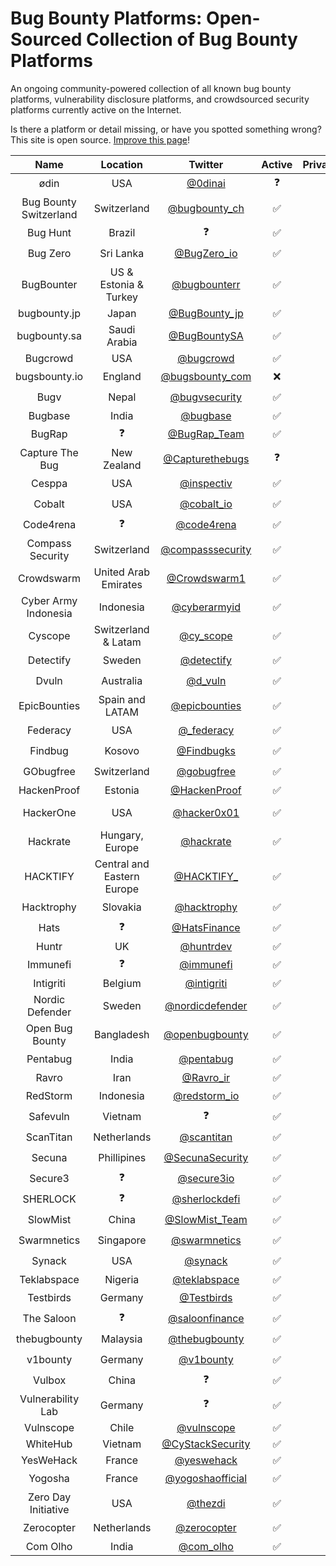 # Bug Bounty Platforms: Open-Sourced Collection of Bug Bounty Platforms

An ongoing community-powered collection of all known bug bounty platforms, vulnerability disclosure platforms, and crowdsourced security platforms currently active on the Internet.  

Is there a platform or detail missing, or have you spotted something wrong? This site is open source. [Improve this page](https://github.com/disclose/bug-bounty-platforms/edit/main/README.md)!

| Name | Location | Twitter | Active | Private/Public | Bounties | Hall of Fame | Program List |
|:---:|:---:|:---:|:---:|:---:|:---:|:---:|---|
| ødin | USA | [@0dinai](https://twitter.com/0dinai) | ❓ | ❓ | ❓ | ❓ | ❓ |
| Bug Bounty Switzerland | Switzerland | [@bugbounty_ch](https://twitter.com/bugbounty_ch) | ✅ | 🤫 + 📣  | ✅ | ❓ | ❓ |
| Bug Hunt | Brazil | ❓ | ✅ | 🤫 + 📣  | ✅ | https://bughunt.com.br/ranking-bughunters.html | ❓ |
| Bug Zero | Sri Lanka| [@BugZero_io](https://twitter.com/BugZero_io) | ✅ | 📣 | ✅ | ❓ | https://bugzero.io/programs |
| BugBounter | US & Estonia & Turkey | [@bugbounterr](https://twitter.com/bugbounterr) |  ✅ | 🤫 + 📣  | ✅ | https://app.bugbounter.com/public-top-bounters | ❓ |
| bugbounty.jp | Japan | [@BugBounty_jp](https://twitter.com/BugBounty_jp) | ✅ | 🤫 + 📣  | ✅ | https://bugbounty.jp/users/ranking | https://bugbounty.jp/program/list |
| bugbounty.sa | Saudi Arabia | [@BugBountySA](https://twitter.com/BugBountySA) | ✅ | 🤫 | ✅ | https://bugbounty.sa/leaderboard | ❓ |
| Bugcrowd | USA | [@bugcrowd](https://twitter.com/bugcrowd) | ✅ | 🤫 + 📣  | ✅ | https://bugcrowd.com/leaderboard | https://bugcrowd.com/programs |
| bugsbounty.io | England | [@bugsbounty_com](https://twitter.com/bugsbounty_com) | ❌ | 🤫 | ❓ | ❓ | ❓ |
| Bugv | Nepal | [@bugvsecurity](https://twitter.com/bugvsecurity) | ✅ | 📣 | ✅ | ❓ | ❓ |
| Bugbase | India | [@bugbase](https://twitter.com/BugBase) | ✅ | 🤫 + 📣 | ✅ | https://bugbase.in/dashboard/leaderboard | https://bugbase.in/h |
| BugRap | ❓ | [@BugRap_Team](https://twitter.com/BugRap_Team) | ✅ | 📣 | ✅ | https://bugrap.io/whiteHats | https://bugrap.io/bounties |
| Capture The Bug | New Zealand | [@Capturethebugs](https://twitter.com/Capturethebugs) | ❓ | ❓ | ❓ | ❌ | https://capturethebug.xyz/programs/ |
| Cesppa | USA | [@inspectiv](https://twitter.com/inspectiv) | ✅ | 🤫 + 📣  | ✅ | ❓ | https://app.inspectiv.com/#/programs |
| Cobalt | USA | [@cobalt_io](https://twitter.com/cobalt_io) | ✅ | 🤫 | ✅ | https://app.cobalt.io/pentesters | ❓ |
| Code4rena | ❓ | [@code4rena](https://twitter.com/code4rena) | ✅ | 📣 | ✅ | https://code4rena.com/leaderboard | https://code4rena.com/contests |
| Compass Security | Switzerland | [@compasssecurity](https://x.com/compasssecurity) | ✅ | 🤫 + 📣  | ✅ | ❓ | https://bugbounty.compass-security.com/ |
| Crowdswarm | United Arab Emirates | [@Crowdswarm1](https://twitter.com/Crowdswarm1) | ✅ | 🤫 + 📣  | ✅ | ❓ | https://app.crowdswarm.io/p.html |
| Cyber Army Indonesia | Indonesia | [@cyberarmyid](https://twitter.com/cyberarmyid) | ✅ | 🤫 + 📣  | ✅ | https://www.cyberarmy.id/leaderboard | https://www.cyberarmy.id/programs |
| Cyscope | Switzerland & Latam| [@cy_scope](https://twitter.com/cy_scope) | ✅ | 🤫 + 📣 | ✅ | ❓ | ❓ |
| Detectify | Sweden | [@detectify](https://twitter.com/detectify) | ✅ | 🤫 | ✅ | ❓ | ❓ |
| Dvuln | Australia | [@d_vuln](https://twitter.com/d_vuln) | ✅ | 🤫 | ✅ | ❓ | https://securityat.me/vdp_directory |
| EpicBounties | Spain and LATAM | [@epicbounties](https://twitter.com/epicbounties) | ✅ | 🤫 + 📣 | ✅ | https://app.epicbounties.com/hunter-ranking | https://app.epicbounties.com/programs |
| Federacy | USA | [@_federacy](https://twitter.com/_federacy) | ✅ | 🤫 + 📣  | ✅ | ❓ | ❓ |
| Findbug | Kosovo | [@Findbugks](https://twitter.com/Findbugks) | ✅ | 🤫 | ✅ | ❓ | ❓ |
| GObugfree | Switzerland | [@gobugfree](https://twitter.com/gobugfree) | ✅ | 🤫 + 📣  | ✅ | ❓ | https://app.gobugfree.com/programs |
| HackenProof | Estonia | [@HackenProof](https://twitter.com/HackenProof) | ✅ | 🤫 + 📣  | ✅ | https://hackenproof.com/leaderboard | https://hackenproof.com/programs |
| HackerOne | USA | [@hacker0x01](https://twitter.com/hacker0x01) | ✅ | 🤫 + 📣  | ✅ | https://hackerone.com/leaderboard | https://hackerone.com/directory/programs?order_direction=DESC&order_field=resolved_report_count |
| Hackrate | Hungary, Europe | [@hackrate](https://twitter.com/hackrate) | ✅ | 🤫 + 📣  | ✅ | https://hckrt.com/Profiles/Leaderboard | https://hckrt.com/Programs |
| HACKTIFY | Central and Eastern Europe | [@HACKTIFY_](https://twitter.com/HACKTIFY_) | ✅ | 🤫 + 📣  | ✅ | https://www.hacktify.eu/en/leaderboard/ | https://www.hacktify.eu/en/public-programs/ |
| Hacktrophy | Slovakia | [@hacktrophy](https://twitter.com/hacktrophy) | ✅ | 🤫 | ✅ | ❓ | ❓ |
| Hats | ❓ | [@HatsFinance](https://twitter.com/HatsFinance) | ✅ | 📣 | ✅ | ❓ | https://app.hats.finance/vaults |
| Huntr | UK | [@huntrdev](https://twitter.com/huntrdev) | ✅ | 🤫 + 📣  | ✅ | https://huntr.dev/leaderboard | https://huntr.dev/bounties/hacktivity |
| Immunefi | ❓ | [@immunefi](https://twitter.com/immunefi) | ✅ | 📣 | ✅ | https://immunefi.com/leaderboard/ | https://immunefi.com/explore/ |
| Intigriti | Belgium | [@intigriti](https://twitter.com/intigriti) | ✅ | 🤫 + 📣  | ✅ | https://intigriti.com/leaderboard | https://www.intigriti.com/programs |
| Nordic Defender | Sweden | [@nordicdefender](https://twitter.com/nordicdefender) | ✅ | ❓ | ❓ | ❓ | ❓ |
| Open Bug Bounty | Bangladesh | [@openbugbounty](https://twitter.com/openbugbounty) | ✅ | 📣 | ✅ | https://www.openbugbounty.org/ | https://www.openbugbounty.org/bugbounty-list/ |
| Pentabug | India | [@pentabug](https://twitter.com/pentabug) | ✅ | 🤫 | ✅ | https://www.pentabug.com | ❓ |
| Ravro | Iran | [@Ravro_ir](https://twitter.com/ravro_ir) | ✅ | 🤫 + 📣  | ✅ | https://www.ravro.ir/reports | https://www.ravro.ir/companies |
| RedStorm | Indonesia | [@redstorm_io](https://twitter.com/redstorm_io) | ✅ | ✅ | ✅ | ❓ | https://www.redstorm.io/program |
| Safevuln | Vietnam | ❓ | ✅ | 📣 | ✅ | https://safevuln.com/leaderboard | https://safevuln.com/programs |
| ScanTitan | Netherlands | [@scantitan](https://twitter.com/scantitan) | ✅ | 🤫 | ✅ | ❓ | ❓ |
| Secuna | Phillipines | [@SecunaSecurity](https://twitter.com/SecunaSecurity) | ✅ | 🤫 | ✅ | ❓ | ❓ |
| Secure3 | ❓ | [@secure3io](https://twitter.com/secure3io) | ✅ | 📣 | ✅ | ❓ | https://github.com/Secure3Audit/Secure3Academy/blob/main/bug_bounty/README.md |
| SHERLOCK | ❓ | [@sherlockdefi](https://twitter.com/sherlockdefi) | ✅ | 📣 | ✅ | https://app.sherlock.xyz/audits/leaderboard | https://app.sherlock.xyz/audits/contests |
| SlowMist | China | [@SlowMist_Team](https://twitter.com/SlowMist_Team) | ✅ | 📣 | ✅ | ❓ | ❓ |
| Swarmnetics | Singapore | [@swarmnetics](https://twitter.com/swarmnetics) | ✅ | 🤫 | ✅ | ❓ | ❓ |
| Synack | USA | [@synack](https://twitter.com/synack) | ✅ | 🤫 | ✅ | ❓ | ❓ |
| Teklabspace | Nigeria | [@teklabspace](https://x.com/teklabspace?t=nYn04e6-GNB-974F9gCZfg&s=09) | ✅ | 📣 | ✅ | https://app.teklabspace.com/leaders-board/ | https://app.teklabspace.com/program/ |
| Testbirds | Germany | [@Testbirds](https://twitter.com/Testbirds) | ✅ | 🤫 | ❌ | ❓ | ❓ |
| The Saloon | ❓ | [@saloonfinance](https://twitter.com/saloonfinance) | ✅ | 📣 | ✅ | ❓ | https://saloon.finance/bounties |
| thebugbounty | Malaysia | [@thebugbounty](https://twitter.com/thebugbounty) | ✅ | 🤫 | ✅ | ❓ | ❓ |
| v1bounty | Germany | [@v1bounty](https://twitter.com/v1bounty) | ✅ | 📣 | ✅ | ❓ | ❓ |
| Vulbox | China | ❓ | ✅ | 🤫 + 📣  | ✅ | https://www.vulbox.com/top/season | https://www.vulbox.com/projects/list |
| Vulnerability Lab | Germany | ❓ | ✅ | 🤫 + 📣  | ✅ | https://www.vulnerability-lab.com/hacktivity.php | ❓ |
| Vulnscope | Chile | [@vulnscope](https://twitter.com/vulnscope) | ✅ | 🤫 | ✅ | https://www.vulnscope.com/hacker-ranking | https://www.vulnscope.com/programas |
| WhiteHub | Vietnam | [@CyStackSecurity](https://twitter.com/CyStackSecurity) | ✅ | 🤫 + 📣  | ✅ | https://whitehub.net/leaderboard | https://whitehub.net/programs |
| YesWeHack | France | [@yeswehack](https://twitter.com/yeswehack) | ✅ | 🤫 + 📣  | ✅ | https://yeswehack.com/ranking | https://yeswehack.com/programs |
| Yogosha | France | [@yogoshaofficial](https://twitter.com/yogoshaofficial) | ✅ | 🤫 | ✅ | ❓ | ❓ |
| Zero Day Initiative | USA | [@thezdi](https://twitter.com/thezdi) | ✅ | 📣 | ✅ | https://www.zerodayinitiative.com/advisories/published/ | ❓ |
| Zerocopter | Netherlands | [@zerocopter](https://twitter.com/zerocopter) | ✅ | 🤫 | ✅ | ❓ | ❓ |
| Com Olho | India | [@com_olho](https://x.com/com_olho) | ✅ | 🤫 + 📣 | ✅ | [Researcher Community](https://cyber.comolho.com/researcher-community/) | [Bug Bounty Programs](https://cyber.comolho.com/programs/bug-bounty/) |

